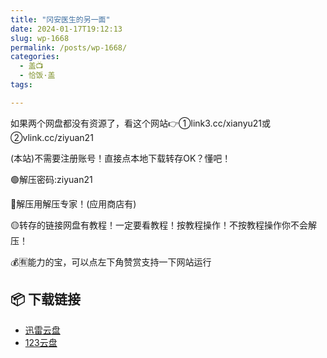 ```yaml
---
title: "冈安医生的另一面"
date: 2024-01-17T19:12:13
slug: wp-1668
permalink: /posts/wp-1668/
categories:
  - 盖📺
  - 恰饭·盖
tags:

---
```


如果两个网盘都没有资源了，看这个网站👉①link3.cc/xianyu21或②vlink.cc/ziyuan21

(本站)不需要注册账号！直接点本地下载转存OK？懂吧！

🟢解压密码:ziyuan21

🔵解压用解压专家！(应用商店有)

🟡转存的链接网盘有教程！一定要看教程！按教程操作！不按教程操作你不会解压！

💰🈶能力的宝，可以点左下角赞赏支持一下网站运行

## 📦 下载链接
- [迅雷云盘](https://blziyuan21.com/pay-download/1668?key=250e362a92&down_id=0)
- [123云盘](https://blziyuan21.com/pay-download/1668?key=250e362a92&down_id=1)

